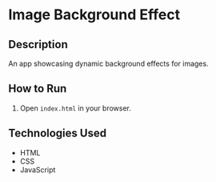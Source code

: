 
# Image Background Effect

## Description
An app showcasing dynamic background effects for images.

## How to Run
1. Open `index.html` in your browser.

## Technologies Used
- HTML
- CSS
- JavaScript
